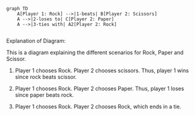 
```mermaid
graph TD
    A[Player 1: Rock] -->|1-beats| B[Player 2: Scissors]
    A -->|2-loses to| C[Player 2: Paper]
    A -->|3-ties with| A2[Player 2: Rock]


```
Explanation of Diagram:

This is a diagram explaining the different scenarios for Rock, Paper and Scissor. 

1. Player 1 chooses Rock. Player 2 chooses scissors. Thus, player 1 wins since rock beats scissor. 

2. Player 1 chooses Rock. Player 2 chooses Paper. Thus, player 1 loses since paper beats rock. 

3. Player 1 chooses Rock. Player 2 chooses Rock, which ends in a tie. 
